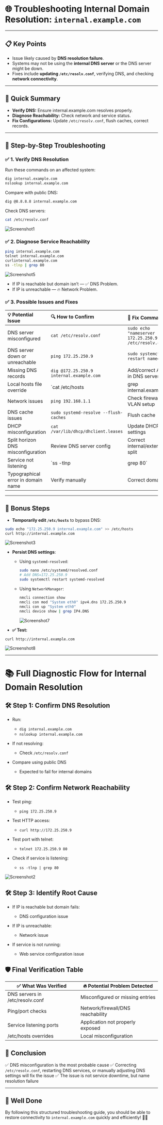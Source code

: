 # 🌐 Troubleshooting Internal Domain Resolution: `internal.example.com`

---

## 📋 Key Points
- Issue likely caused by **DNS resolution failure**.
- Systems may not be using the **internal DNS server** or the DNS server might be down.
- Fixes include **updating `/etc/resolv.conf`**, verifying DNS, and checking **network connectivity**.

---

## 🧠 Quick Summary
- **Verify DNS:** Ensure internal.example.com resolves properly.
- **Diagnose Reachability:** Check network and service status.
- **Fix Configurations:** Update `/etc/resolv.conf`, flush caches, correct records.

---

## 🔢 Step-by-Step Troubleshooting

### ✅ 1. Verify DNS Resolution
Run these commands on an affected system:
```bash
dig internal.example.com
nslookup internal.example.com
```
Compare with public DNS:
```bash
dig @8.8.8.8 internal.example.com
```
Check DNS servers:
```bash
cat /etc/resolv.conf
```

![Screenshot1](./assets/Screenshot1.jpg)

### ✅ 2. Diagnose Service Reachability
```bash
ping internal.example.com
telnet internal.example.com
curlinternal.example.com
ss -tlnp | grep 80
```
![Screenshot5](./assets/Screenshot5.jpg)

- If IP is reachable but domain isn’t — ✅ DNS Problem.
- If IP is unreachable — 🔥 Network Problem.

### ✅ 3. Possible Issues and Fixes

| 💡 Potential Issue                 | 🔍 How to Confirm | 🔄 Fix Command(s) |
|:----------------------------------|:------------------------|:------------------------|
| DNS server misconfigured          | `cat /etc/resolv.conf`   | `sudo echo "nameserver 172.25.250.9" > /etc/resolv.conf` |
| DNS server down or unreachable    | `ping 172.25.250.9`      | `sudo systemctl restart named` |
| Missing DNS records               | `dig @172.25.250.9 internal.example.com` | Add/correct A record in DNS server |
| Local hosts file override         | `cat /etc/hosts | grep internal.example.com` | Correct/remove entry |
| Network issues                    | `ping 192.168.1.1`       | Check firewalls, VLAN setup |
| DNS cache issues                  | `sudo systemd-resolve --flush-caches` | Flush cache |
| DHCP misconfiguration             | `cat /var/lib/dhcp/dhclient.leases` | Update DHCP DNS settings |
| Split horizon DNS misconfiguration| Review DNS server config | Correct internal/external DNS split |
| Service not listening             | `ss -tlnp | grep 80`      | Ensure service binds correctly |
| Typographical error in domain name| Verify manually          | Correct domain |

---

## 🏅 Bonus Steps

- **Temporarily edit `/etc/hosts`** to bypass DNS:
```bash
sudo echo "172.25.250.9 internal.example.com" >> /etc/hosts
curl http://internal.example.com
```
![Screenshot3](./assets/Screenshot3.jpg)

- **Persist DNS settings**:
    - Using `systemd-resolved`:
      ```bash
      sudo nano /etc/systemd/resolved.conf
      # Add DNS=172.25.250.9
      sudo systemctl restart systemd-resolved
      ```
    - Using `NetworkManager`:
      ```bash
      nmcli connection show 
      nmcli con mod "System eth0" ipv4.dns 172.25.250.9
      nmcli con up "System eth0"
      nmcli device show | grep IP4.DNS
      ```

      ![Screenshot7](./assets/Screenshot7.jpg)

- **✅ Test:**
```bash
curl http://internal.example.com
```

![Screenshot8](./assets/Screenshot8.jpg)

---

# 📚 Full Diagnostic Flow for Internal Domain Resolution

## 🛠️ Step 1: Confirm DNS Resolution

- Run:
  - `dig internal.example.com`
  - `nslookup internal.example.com`

- If not resolving:
  - Check `/etc/resolv.conf`

- Compare using public DNS
  - Expected to fail for internal domains

## 🛠️ Step 2: Confirm Network Reachability

- Test ping:
  - `ping 172.25.250.9`

- Test HTTP access:
  - `curl http://172.25.250.9`

- Test port with telnet:
  - `telnet 172.25.250.9 80`

- Check if service is listening:
  - `ss -tlnp | grep 80`

![Screenshot2](./assets/Screenshot2.jpg)

## 🛠️ Step 3: Identify Root Cause

- If IP is reachable but domain fails:
  - DNS configuration issue

- If IP is unreachable:
  - Network issue

- If service is not running:
  - Web service configuration issue

## 🛡️ Final Verification Table

| ✅ What Was Verified | 🔥 Potential Problem Detected |
|--------------------|-----------------------------|
| DNS servers in /etc/resolv.conf | Misconfigured or missing entries |
| Ping/port checks | Network/firewall/DNS reachability |
| Service listening ports | Application not properly exposed |
| /etc/hosts overrides | Local misconfiguration |

## 🥇 Conclusion

✅ DNS misconfiguration is the most probable cause
✅ Correcting `/etc/resolv.conf`, restarting DNS services, or manually adjusting DNS settings will fix the issue
✅ The issue is not service downtime, but name resolution failure

---

## 🚀 Well Done

By following this structured troubleshooting guide, you should be able to restore connectivity to `internal.example.com` quickly and efficiently! 🎯✨
